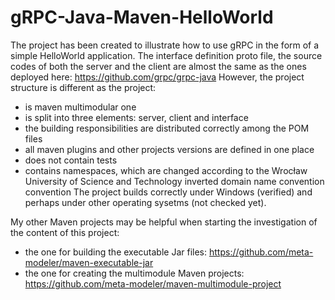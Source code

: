 # gRPC-Java-Maven-HelloWorld

The project has been created to illustrate how to use gRPC in the form of a simple HelloWorld application. The interface definition proto file, the source codes of both the server and the client are almost the same as the ones deployed here:
https://github.com/grpc/grpc-java
However, the project structure is different as the project:
- is maven multimodular one
- is split into three elements: server, client and interface
- the building responsibilities are distributed correctly among the POM files
- all maven plugins and other projects versions are defined in one place
- does not contain tests
- contains namespaces, which are changed according to the Wrocław University of Science and Technology inverted domain name convention convention
The project builds correctly under Windows (verified) and perhaps under other operating sysetms (not checked yet).

My other Maven projects may be helpful when starting the investigation of the content of this project:
- the one for building the executable Jar files:
https://github.com/meta-modeler/maven-executable-jar
- the one for creating the multimodule Maven projects:
https://github.com/meta-modeler/maven-multimodule-project
